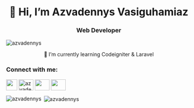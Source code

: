 
<h1 align="center">👋 Hi, I’m Azvadennys Vasiguhamiaz</h1>
<h3 align="center">Web Developer</h3>
<p align="left"> <img src="https://komarev.com/ghpvc/?username=azvadennys&label=Profile%20views&color=0e75b6&style=flat" alt="azvadennys" /> </p>
<p align="center">🌱 I’m currently learning Codeigniter & Laravel</p>

<h3 align="left">Connect with me:</h3>
<p align="left">
<a href="https://www.linkedin.com/in/azvadennys-vasiguhamiaz/" target="blank"><img align="center" src="https://user-images.githubusercontent.com/86347335/139518389-9720320c-ffe5-44a7-b90a-a980c9f15d6d.png" azvadennys" height="30" width="30" /></a>
<a href="https://fb.com/azvadennys" target="blank"><img align="center" src="https://raw.githubusercontent.com/rahuldkjain/github-profile-readme-generator/master/src/images/icons/Social/facebook.svg" alt="azvadennys" height="30" width="40" /></a>
<a href="https://instagram.com/azvadennys" target="blank"><img align="center" src="https://raw.githubusercontent.com/rahuldkjain/github-profile-readme-generator/master/src/images/icons/Social/instagram.svg" azvadennys" height="30" width="40" /></a>
 <a href="https://wa.me/6282175831680?text=I%20Get%20Your%20Contact%20From%20Github" target="blank"><img align="center" src="https://raw.githubusercontent.com/rahuldkjain/github-profile-readme-generator/master/src/images/icons/Social/whatsapp.svg" azvadennys" height="30" width="40" /></a>
</p>
<p><img align="left" src="https://github-readme-stats.vercel.app/api/top-langs?username=azvadennys&show_icons=true&locale=en&layout=compact" alt="azvadennys" /></p>
<p>&nbsp;<img align="center" src="https://github-readme-stats.vercel.app/api?username=azvadennys&show_icons=true&locale=en" alt="azvadennys" /></p>
